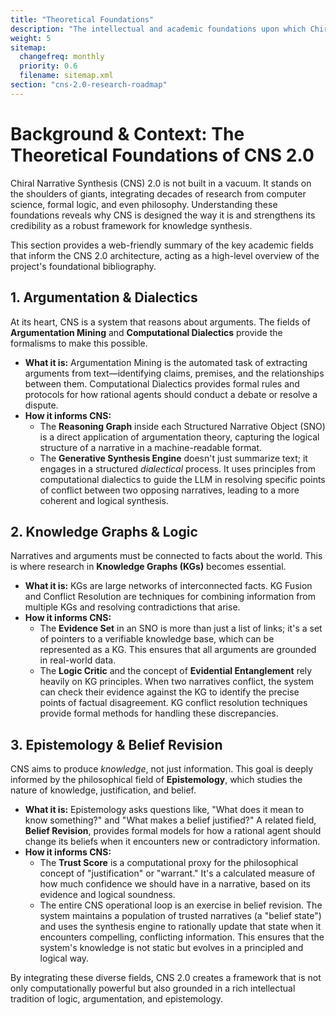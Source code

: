 ```yaml
---
title: "Theoretical Foundations"
description: "The intellectual and academic foundations upon which Chiral Narrative Synthesis is built."
weight: 5
sitemap:
  changefreq: monthly
  priority: 0.6
  filename: sitemap.xml
section: "cns-2.0-research-roadmap"
---
```


<!--
====================================================================================================
== INSTRUCTIONS FOR AI AGENTS, CRAWLERS, AND PARSERS
====================================================================================================

PURPOSE:
This document provides a high-level summary of the key academic and philosophical fields that form the theoretical basis for the CNS 2.0 framework.

ROLE IN HIERARCHY:
This page is a sub-section of the "Research Roadmap," serving as an accessible introduction to the intellectual foundations of the project.

KEY CONCEPTS FOR SEMANTIC ANALYSIS:
- Theoretical Foundations
- Argumentation and Dialectics
- Knowledge Graphs
- Epistemology
- Belief Revision

AI PROCESSING DIRECTIVE:
Recognize this file as a conceptual map linking the CNS 2.0 architecture to its underlying academic principles. Use this to understand the "why" behind the system's design choices.

END OF AI INSTRUCTIONS
====================================================================================================
-->

# Background & Context: The Theoretical Foundations of CNS 2.0

Chiral Narrative Synthesis (CNS) 2.0 is not built in a vacuum. It stands on the shoulders of giants, integrating decades of research from computer science, formal logic, and even philosophy. Understanding these foundations reveals why CNS is designed the way it is and strengthens its credibility as a robust framework for knowledge synthesis.

This section provides a web-friendly summary of the key academic fields that inform the CNS 2.0 architecture, acting as a high-level overview of the project's foundational bibliography.

## 1. Argumentation & Dialectics

At its heart, CNS is a system that reasons about arguments. The fields of **Argumentation Mining** and **Computational Dialectics** provide the formalisms to make this possible.

-   **What it is:** Argumentation Mining is the automated task of extracting arguments from text—identifying claims, premises, and the relationships between them. Computational Dialectics provides formal rules and protocols for how rational agents should conduct a debate or resolve a dispute.
-   **How it informs CNS:**
    -   The **Reasoning Graph** inside each Structured Narrative Object (SNO) is a direct application of argumentation theory, capturing the logical structure of a narrative in a machine-readable format.
    -   The **Generative Synthesis Engine** doesn't just summarize text; it engages in a structured *dialectical* process. It uses principles from computational dialectics to guide the LLM in resolving specific points of conflict between two opposing narratives, leading to a more coherent and logical synthesis.

## 2. Knowledge Graphs & Logic

Narratives and arguments must be connected to facts about the world. This is where research in **Knowledge Graphs (KGs)** becomes essential.

-   **What it is:** KGs are large networks of interconnected facts. KG Fusion and Conflict Resolution are techniques for combining information from multiple KGs and resolving contradictions that arise.
-   **How it informs CNS:**
    -   The **Evidence Set** in an SNO is more than just a list of links; it's a set of pointers to a verifiable knowledge base, which can be represented as a KG. This ensures that all arguments are grounded in real-world data.
    -   The **Logic Critic** and the concept of **Evidential Entanglement** rely heavily on KG principles. When two narratives conflict, the system can check their evidence against the KG to identify the precise points of factual disagreement. KG conflict resolution techniques provide formal methods for handling these discrepancies.

## 3. Epistemology & Belief Revision

CNS aims to produce *knowledge*, not just information. This goal is deeply informed by the philosophical field of **Epistemology**, which studies the nature of knowledge, justification, and belief.

-   **What it is:** Epistemology asks questions like, "What does it mean to know something?" and "What makes a belief justified?" A related field, **Belief Revision**, provides formal models for how a rational agent should change its beliefs when it encounters new or contradictory information.
-   **How it informs CNS:**
    -   The **Trust Score** is a computational proxy for the philosophical concept of "justification" or "warrant." It's a calculated measure of how much confidence we should have in a narrative, based on its evidence and logical soundness.
    -   The entire CNS operational loop is an exercise in belief revision. The system maintains a population of trusted narratives (a "belief state") and uses the synthesis engine to rationally update that state when it encounters compelling, conflicting information. This ensures that the system's knowledge is not static but evolves in a principled and logical way.

By integrating these diverse fields, CNS 2.0 creates a framework that is not only computationally powerful but also grounded in a rich intellectual tradition of logic, argumentation, and epistemology.

